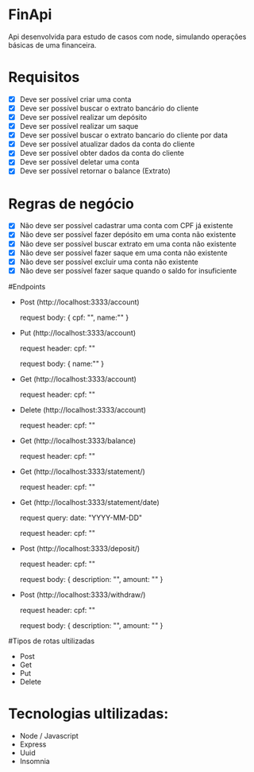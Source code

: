 # FinApi

Api desenvolvida para estudo de casos com node, simulando operações básicas de uma financeira.

# Requisitos

- [x]  Deve ser possível criar uma conta
- [x]  Deve ser possível buscar o extrato bancário do cliente
- [x]  Deve ser possível realizar um depósito
- [x]  Deve ser possível realizar um saque
- [x]  Deve ser possível buscar o extrato bancario do cliente por data
- [x]  Deve ser possível atualizar dados da conta do cliente
- [x]  Deve ser possível obter dados da conta do cliente
- [x]  Deve ser possível deletar uma conta
- [x]  Deve ser possível retornar o balance (Extrato)

# Regras de negócio

- [x]  Não deve ser possível cadastrar uma conta com CPF já existente
- [x]  Não deve ser possível fazer depósito em uma conta não existente
- [x]  Não deve ser possível buscar extrato em uma conta não existente
- [x]  Não deve ser possível fazer saque em uma conta não existente
- [x]  Não deve ser possível excluir uma conta não existente
- [x]  Não deve ser possível fazer saque quando o saldo for insuficiente

#Endpoints

- Post (http://localhost:3333/account)
 
  request body: 
    {
      cpf: "",
      name:""
    }

- Put (http://localhost:3333/account)
 
  request header: 
      cpf: ""

  request body: 
    {
      name:""
    }

- Get (http://localhost:3333/account) 

  request header: 
      cpf: ""

- Delete (http://localhost:3333/account) 

  request header: 
      cpf: ""

- Get (http://localhost:3333/balance) 
  
  request header: 
      cpf: ""

- Get (http://localhost:3333/statement/)
  
  request header: 
      cpf: ""

- Get (http://localhost:3333/statement/date)
  
  request query:
      date: "YYYY-MM-DD"
  
  request header: 
      cpf: ""

- Post (http://localhost:3333/deposit/)
  
  request header: 
      cpf: ""
  
  request body: 
      {
        description: "",
        amount: ""
      }

- Post (http://localhost:3333/withdraw/)
  
  request header: 
      cpf: ""
  
  request body: 
    {
      description: "",
      amount: ""
    }

#Tipos de rotas ultilizadas

- Post
- Get
- Put
- Delete

# Tecnologias ultilizadas:
- Node / Javascript  
- Express 
- Uuid
- Insomnia
